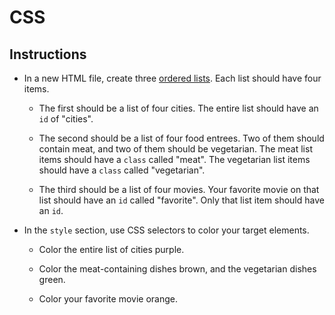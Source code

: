 # CSS

## Instructions

* In a new HTML file, create three [ordered lists](https://www.w3schools.com/html/html_lists_ordered.asp). Each list should have four items.

  * The first should be a list of four cities. The entire list should have an `id` of "cities".

  * The second should be a list of four food entrees. Two of them should contain meat, and two of them should be vegetarian. The meat list items should have a `class` called "meat". The vegetarian list items should have a `class` called "vegetarian".

  * The third should be a list of four movies. Your favorite movie on that list should have an `id` called "favorite". Only that list item should have an `id`.

* In the `style` section, use CSS selectors to color your target elements.

  * Color the entire list of cities purple.

  * Color the meat-containing dishes brown, and the vegetarian dishes green.

  * Color your favorite movie orange.
